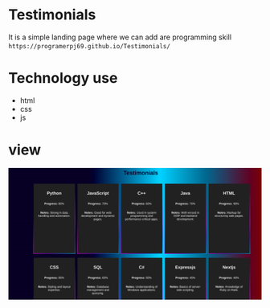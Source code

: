 # Testimonials

It is  a simple landing page where we can add are programming skill
``
https://programerpj69.github.io/Testimonials/
``

# Technology use 
- html
- css
- js

# view
![view](asset/view.png)
